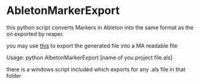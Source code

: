 # AbletonMarkerExport
 
this python script converts Markers in Ableton into the same format as the on exported by reaper.

you may use [this](https://github.com/12xx12/ReaperTimecodeExport) to export the generated file into a MA readable file

Usage:
python AlbetonMarkerExport [name of you project file.als]

there is a windows script included which exports for any .als file in that folder
